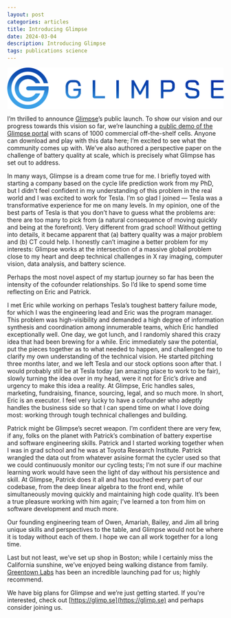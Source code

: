 ```yaml
---
layout: post
categories: articles
title: Introducing Glimpse
date: 2024-03-04
description: Introducing Glimpse
tags: publications science
---
```


<p>
<img src="img/Glimpse_logo_horizontal_final_gradient.png" style="display:block; margin-left: auto; margin-right: auto;">
</p>

I’m thrilled to announce [Glimpse](https://glimp.se)’s public launch. To show our vision and our progress towards this vision so far, we’re launching a [public demo of the Glimpse portal](https://app.glimp.se) with scans of 1000 commercial off-the-shelf cells. Anyone can download and play with this data here; I’m excited to see what the community comes up with. We’ve also authored a perspective paper on the challenge of battery quality at scale, which is precisely what Glimpse has set out to address.

In many ways, Glimpse is a dream come true for me. I briefly toyed with starting a company based on the cycle life prediction work from my PhD, but I didn’t feel confident in my understanding of this problem in the real world and I was excited to work for Tesla. I’m so glad I joined — Tesla was a transformative experience for me on many levels. In my opinion, one of the best parts of Tesla is that you don’t have to guess what the problems are: there are too many to pick from (a natural consequence of moving quickly and being at the forefront). Very different from grad school! Without getting into details, it became apparent that (a) battery quality was a major problem and (b) CT could help. I honestly can’t imagine a better problem for my interests: Glimpse works at the intersection of a massive global problem close to my heart and deep technical challenges in X ray imaging, computer vision, data analysis, and battery science.

Perhaps the most novel aspect of my startup journey so far has been the intensity of the cofounder relationships.
So I’d like to spend some time reflecting on Eric and Patrick.

I met Eric while working on perhaps Tesla’s toughest battery failure mode, for which I was the engineering lead and Eric was the program manager. This problem was high-visibility and demanded a high degree of information synthesis and coordination among innumerable teams, which Eric handled exceptionally well. One day, we got lunch, and I randomly shared this crazy idea that had been brewing for a while. Eric immediately saw the potential, put the pieces together as to what needed to happen, and challenged me to clarify my own understanding of the technical vision. He started pitching three months later, and we left Tesla and our stock options soon after that. I would probably still be at Tesla today (an amazing place to work to be fair), slowly turning the idea over in my head, were it not for Eric’s drive and urgency to make this idea a reality. At Glimpse, Eric handles sales, marketing, fundraising, finance, sourcing, legal, and so much more. In short, Eric is an executor. I feel very lucky to have a cofounder who adeptly handles the business side so that I can spend time on what I love doing most: working through tough technical challenges and building.

Patrick might be Glimpse’s secret weapon. I’m confident there are very few, if any, folks on the planet with Patrick’s combination of battery expertise and software engineering skills. Patrick and I started working together when I was in grad school and he was at Toyota Research Institute. Patrick wrangled the data out from whatever asisine format the cycler used so that we could continuously monitor our cycling tests; I’m not sure if our machine learning work would have seen the light of day without his persistence and skill. At Glimpse, Patrick does it all and has touched every part of our codebase, from the deep linear algebra to the front end, while simultaneously moving quickly and maintaining high code quality. It’s been a true pleasure working with him again; I’ve learned a ton from him on software development and much more.

Our founding engineering team of Owen, Amariah, Bailey, and Jim all bring unique skills and perspectives to the table, and Glimpse would not be where it is today without each of them. I hope we can all work together for a long time.

Last but not least, we’ve set up shop in Boston; while I certainly miss the California sunshine, we’ve enjoyed being walking distance from family. [Greentown Labs](https://greentownlabs.com) has been an incredible launching pad for us; highly recommend.

We have big plans for Glimpse and we’re just getting started.
If you're interested, check out [https://glimp.se](https://glimp.se) and perhaps consider joining us.